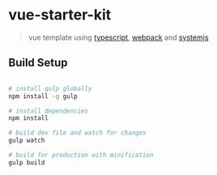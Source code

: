 # vue-starter-kit

> vue template using [typescript](http://www.typescriptlang.org), [webpack](https://webpack.github.io) and [systemjs](https://github.com/systemjs/systemjs)

## Build Setup

``` bash

# install gulp globally
npm install -g gulp

# install dependencies
npm install

# build dev file and watch for changes
gulp watch

# build for production with minification
gulp build
```
